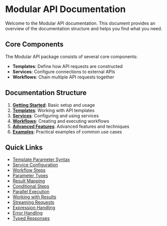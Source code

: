 # Modular API Documentation

Welcome to the Modular API documentation. This document provides an overview of the documentation structure and helps you find what you need.

## Core Components

The Modular API package consists of several core components:

- **Templates**: Define how API requests are constructed
- **Services**: Configure connections to external APIs
- **Workflows**: Chain multiple API requests together

## Documentation Structure

1. **[Getting Started](getting_started.md)**: Basic setup and usage
2. **[Templates](templates.md)**: Working with API templates
3. **[Services](services.md)**: Configuring and using services
4. **[Workflows](workflows.md)**: Creating and executing workflows
5. **[Advanced Features](advanced_features.md)**: Advanced features and techniques
6. **[Examples](examples.md)**: Practical examples of common use cases

## Quick Links

- [Template Parameter Syntax](templates.md#parameter-syntax)
- [Service Configuration](services.md#service-configuration)
- [Workflow Steps](workflows.md#workflow-steps)
- [Parameter Types](workflows.md#parameter-types)
- [Result Mapping](workflows.md#result-mapping)
- [Conditional Steps](workflows.md#conditional-steps)
- [Parallel Execution](workflows.md#parallel-execution)
- [Working with Results](workflows.md#working-with-results)
- [Streaming Requests](advanced_features.md#streaming-requests)
- [Expression Handling](advanced_features.md#expression-handling)
- [Error Handling](advanced_features.md#error-handling)
- [Typed Responses](advanced_features.md#typed-responses)

